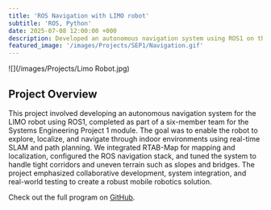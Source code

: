 ```yaml
---
title: 'ROS Navigation with LIMO robot'
subtitle: 'ROS, Python'
date: 2025-07-08 12:00:00 +000
description: Developed an autonomous navigation system using ROS1 on the LIMO robot as part of a university group project. Integrated RTAB-Map for SLAM, configured the navigation stack, and enabled reliable indoor path planning in dynamic environments.
featured_image: '/images/Projects/SEP1/Navigation.gif'
---
```


![](/images/Projects/Limo Robot.jpg)

## Project Overview

This project involved developing an autonomous navigation system for the LIMO robot using ROS1, completed as part of a six-member team for the Systems Engineering Project 1 module. The goal was to enable the robot to explore, localize, and navigate through indoor environments using real-time SLAM and path planning. We integrated RTAB-Map for mapping and localization, configured the ROS navigation stack, and tuned the system to handle tight corridors and uneven terrain such as slopes and bridges. The project emphasized collaborative development, system integration, and real-world testing to create a robust mobile robotics solution.

Check out the full program on [GitHub](https://github.com/YongJiee/Systems-Engineering-Project-1-Group-6.git).
